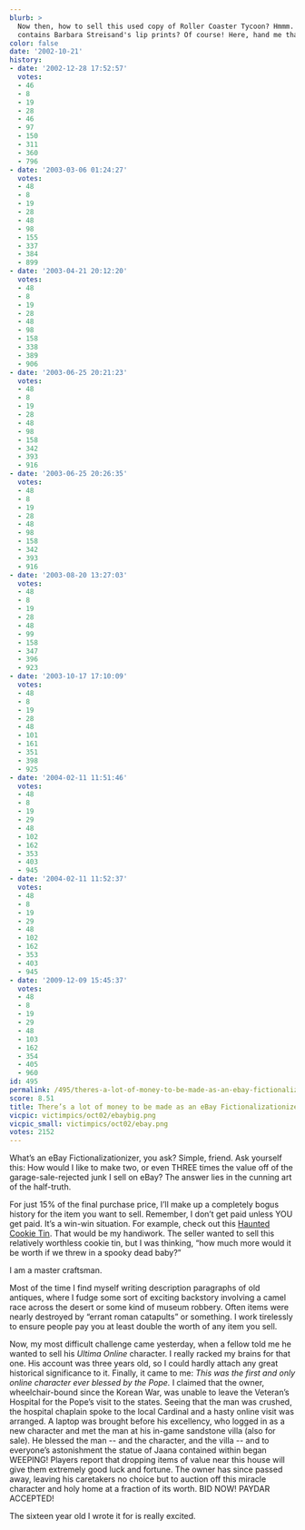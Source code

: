 ```yaml
---
blurb: >
  Now then, how to sell this used copy of Roller Coaster Tycoon? Hmmm. Maybe it still
  contains Barbara Streisand's lip prints? Of course! Here, hand me that lipstick...
color: false
date: '2002-10-21'
history:
- date: '2002-12-28 17:52:57'
  votes:
  - 46
  - 8
  - 19
  - 28
  - 46
  - 97
  - 150
  - 311
  - 360
  - 796
- date: '2003-03-06 01:24:27'
  votes:
  - 48
  - 8
  - 19
  - 28
  - 48
  - 98
  - 155
  - 337
  - 384
  - 899
- date: '2003-04-21 20:12:20'
  votes:
  - 48
  - 8
  - 19
  - 28
  - 48
  - 98
  - 158
  - 338
  - 389
  - 906
- date: '2003-06-25 20:21:23'
  votes:
  - 48
  - 8
  - 19
  - 28
  - 48
  - 98
  - 158
  - 342
  - 393
  - 916
- date: '2003-06-25 20:26:35'
  votes:
  - 48
  - 8
  - 19
  - 28
  - 48
  - 98
  - 158
  - 342
  - 393
  - 916
- date: '2003-08-20 13:27:03'
  votes:
  - 48
  - 8
  - 19
  - 28
  - 48
  - 99
  - 158
  - 347
  - 396
  - 923
- date: '2003-10-17 17:10:09'
  votes:
  - 48
  - 8
  - 19
  - 28
  - 48
  - 101
  - 161
  - 351
  - 398
  - 925
- date: '2004-02-11 11:51:46'
  votes:
  - 48
  - 8
  - 19
  - 29
  - 48
  - 102
  - 162
  - 353
  - 403
  - 945
- date: '2004-02-11 11:52:37'
  votes:
  - 48
  - 8
  - 19
  - 29
  - 48
  - 102
  - 162
  - 353
  - 403
  - 945
- date: '2009-12-09 15:45:37'
  votes:
  - 48
  - 8
  - 19
  - 29
  - 48
  - 103
  - 162
  - 354
  - 405
  - 960
id: 495
permalink: /495/theres-a-lot-of-money-to-be-made-as-an-ebay-fictionalizationizer/
score: 8.51
title: There’s a lot of money to be made as an eBay Fictionalizationizer.
vicpic: victimpics/oct02/ebaybig.png
vicpic_small: victimpics/oct02/ebay.png
votes: 2152
---
```


What’s an eBay Fictionalizationizer, you ask? Simple, friend. Ask
yourself this: How would I like to make two, or even THREE times the
value off of the garage-sale-rejected junk I sell on eBay? The answer
lies in the cunning art of the half-truth.

For just 15% of the final purchase price, I’ll make up a completely
bogus history for the item you want to sell. Remember, I don’t get paid
unless YOU get paid. It’s a win-win situation. For example, check out
this [Haunted Cookie
Tin](https://web.archive.org/web/20021021000000/http://cgi.ebay.com/ws/eBayISAPI.dll?ViewItem&item=1777913386).
That would be my handiwork. The seller wanted to sell this relatively
worthless cookie tin, but I was thinking, “how much more would it be
worth if we threw in a spooky dead baby?”

I am a master craftsman.

Most of the time I find myself writing description paragraphs of old
antiques, where I fudge some sort of exciting backstory involving a
camel race across the desert or some kind of museum robbery. Often items
were nearly destroyed by “errant roman catapults” or something. I work
tirelessly to ensure people pay you at least double the worth of any
item you sell.

Now, my most difficult challenge came yesterday, when a fellow told me
he wanted to sell his *Ultima Online* character. I really racked my
brains for that one. His account was three years old, so I could hardly
attach any great historical significance to it. Finally, it came to me:
*This was the first and only online character ever blessed by the Pope.*
I claimed that the owner, wheelchair-bound since the Korean War, was
unable to leave the Veteran’s Hospital for the Pope’s visit to the
states. Seeing that the man was crushed, the hospital chaplain spoke to
the local Cardinal and a hasty online visit was arranged. A laptop was
brought before his excellency, who logged in as a new character and met
the man at his in-game sandstone villa (also for sale). He blessed the
man -- and the character, and the villa -- and to everyone’s
astonishment the statue of Jaana contained within began WEEPING! Players
report that dropping items of value near this house will give them
extremely good luck and fortune. The owner has since passed away,
leaving his caretakers no choice but to auction off this miracle
character and holy home at a fraction of its worth. BID NOW! PAYDAR
ACCEPTED!

The sixteen year old I wrote it for is really excited.